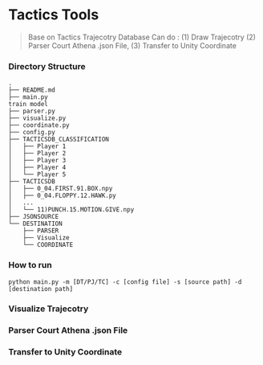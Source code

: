 # Tactics Tools
  > Base on Tactics Trajecotry Database
  > Can do : (1) Draw Trajecotry (2) Parser Court Athena .json File, (3) Transfer to Unity Coordinate


### Directory Structure

    .
    ├── README.md
    ├── main.py                                                                 train model
    ├── parser.py
    ├── visualize.py
    ├── coordinate.py
    ├── config.py
    ├── TACTICSDB_CLASSIFICATION
    │   ├── Player 1
    │   ├── Player 2
    │   ├── Player 3
    │   ├── Player 4
    │   └── Player 5
    ├── TACTICSDB
    │   ├── 0_04.FIRST.91.BOX.npy
    │   ├── 0_04.FLOPPY.12.HAWK.py
    │   ...
    │   └── 11)PUNCH.15.MOTION.GIVE.npy
    ├── JSONSOURCE                                                                 
    └── DESTINATION
        ├── PARSER
        ├── Visualize
        └── COORDINATE



### How to run
```
python main.py -m [DT/PJ/TC] -c [config file] -s [source path] -d [destination path]
```

### Visualize Trajecotry

### Parser Court Athena .json File

### Transfer to Unity Coordinate
